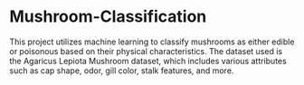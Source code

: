 # Mushroom-Classification
This project utilizes machine learning to classify mushrooms as either edible or poisonous based on their physical characteristics. The dataset used is the Agaricus Lepiota Mushroom dataset, which includes various attributes such as cap shape, odor, gill color, stalk features, and more.

